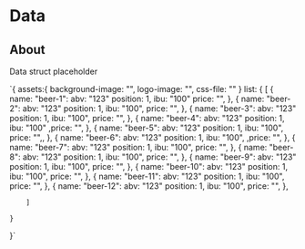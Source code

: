 # Data

## About



Data struct placeholder

`{
    assets:{
        background-image: "",
        logo-image: "",
        css-file: ""
    }
    list: {
        [
            {
                name: "beer-1":
                abv: "123"
                position: 1,
                ibu: "100"
                price: "",
            },
            {
                name: "beer-2":
                abv: "123"
                position: 1,
                ibu: "100",
                price: "",
            },
            {
                name: "beer-3":
                abv: "123"
                position: 1,
                ibu: "100",
                price: "",
            },
            {
                name: "beer-4":
                abv: "123"
                position: 1,
                ibu: "100"
                ,price: "",
            },
            {
                name: "beer-5":
                abv: "123"
                position: 1,
                ibu: "100",
                price: "",,
            },
            {
                name: "beer-6":
                abv: "123"
                position: 1,
                ibu: "100",
                ,price: "",
            },
            {
                name: "beer-7":
                abv: "123"
                position: 1,
                ibu: "100",
                price: "",
            },
            {
                name: "beer-8":
                abv: "123"
                position: 1,
                ibu: "100",
                price: "",
            },
            {
                name: "beer-9":
                abv: "123"
                position: 1,
                ibu: "100",
                price: "",
            },
            {
                name: "beer-10":
                abv: "123"
                position: 1,
                ibu: "100",
                price: "",
            },
            {
                name: "beer-11":
                abv: "123"
                position: 1,
                ibu: "100",
                price: "",
            },
            {
                name: "beer-12":
                abv: "123"
                position: 1,
                ibu: "100",
                price: "",
            },

        ]

    }

}`